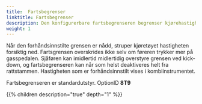```yaml
---
title:  Fartsbegrenser
linktitle: Fartsbegrenser
description: Den konfigurerbare fartsbegrenseren begrenser kjørehastigheten til en verdi satt av sjåføren innenfor hastighetsområdet 30 til 250 km/t (18,6 til 155,3 mph) – noe som er svært nyttig innenfor bygrenser eller byggesoner, for eksempel.
weight: 1
---
```


Når den forhåndsinnstilte grensen er nådd, struper kjøretøyet hastigheten forsiktig ned. Fartsgrensen overskrides ikke selv om føreren trykker mer på gasspedalen. Sjåføren kan imidlertid midlertidig overstyre grensen ved kick-down, og fartsbegrenseren kan når som helst deaktiveres helt fra rattstammen. Hastigheten som er forhåndsinnstilt vises i kombiinstrumentet.

  Fartsbegrenseren er standardutstyr. OptionID **8T9**

{{% children description="true" depth="1" %}}
